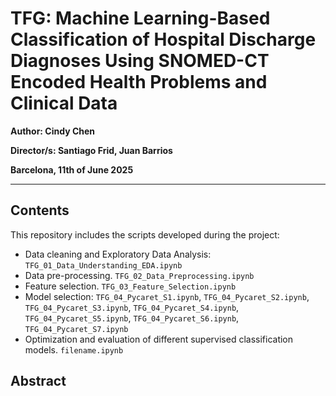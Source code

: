 # TFG: Machine Learning-Based Classification of Hospital Discharge Diagnoses Using SNOMED-CT Encoded Health Problems and Clinical Data

**Author: Cindy Chen**  

**Director/s: Santiago Frid, Juan Barrios**   

**Barcelona, 11th of June 2025**  

---

## Contents  
This repository includes  the scripts developed during the project:

- Data cleaning and Exploratory Data Analysis: ```TFG_01_Data_Understanding_EDA.ipynb```
- Data pre-processing. ```TFG_02_Data_Preprocessing.ipynb```
- Feature selection. ```TFG_03_Feature_Selection.ipynb```
- Model selection: ```TFG_04_Pycaret_S1.ipynb```, ```TFG_04_Pycaret_S2.ipynb```, ```TFG_04_Pycaret_S3.ipynb```, ```TFG_04_Pycaret_S4.ipynb```, ```TFG_04_Pycaret_S5.ipynb```, ```TFG_04_Pycaret_S6.ipynb```, ```TFG_04_Pycaret_S7.ipynb```
- Optimization and evaluation of different supervised classification models. ```filename.ipynb```

## Abstract
